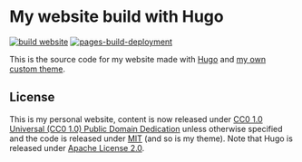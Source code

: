 # My website build with Hugo
[![build website](https://github.com/KevCaz/KevCaz.github.io/actions/workflows/deploy.yaml/badge.svg)](https://github.com/KevCaz/KevCaz.github.io/actions/workflows/deploy.yaml)
[![pages-build-deployment](https://github.com/KevCaz/KevCaz.github.io/actions/workflows/pages/pages-build-deployment/badge.svg)](https://github.com/KevCaz/KevCaz.github.io/actions/workflows/pages/pages-build-deployment)

This is the source code for my website made with [Hugo](https://gohugo.io) and [my own custom theme](https://github.com/KevCaz/funkyflex).


## License

This is my personal website, content is now released under [CC0 1.0 Universal
(CC0 1.0) Public Domain
Dedication](https://creativecommons.org/publicdomain/zero/1.0/) unless otherwise
specified and the code is released under
[MIT](https://opensource.org/licenses/mit-license.php) (and so is my theme).
Note that Hugo is released under [Apache License
2.0](https://choosealicense.com/licenses/apache-2.0/).
